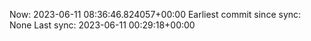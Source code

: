 Now: 2023-06-11 08:36:46.824057+00:00 Earliest commit since sync: None Last sync: 2023-06-11 00:29:18+00:00
